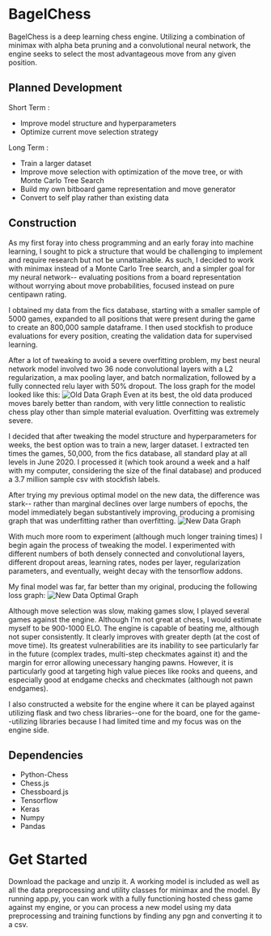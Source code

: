 # BagelChess
BagelChess is a deep learning chess engine. Utilizing a combination of minimax with alpha beta pruning and a convolutional neural network, the engine seeks to select the most advantageous move from any given position.

## Planned Development
Short Term :
- Improve model structure and hyperparameters
- Optimize current move selection strategy

Long Term :
- Train a larger dataset
- Improve move selection with optimization of the move tree, or with Monte Carlo Tree Search
- Build my own bitboard game representation and move generator
- Convert to self play rather than existing data

## Construction
As my first foray into chess programming and an early foray into machine learning, I sought to pick a structure that would be challenging to implement and require research but not be unnattainable. As such, I decided to work with minimax instead of a Monte Carlo Tree search, and a simpler goal for my neural network-- evaluating positions from a board representation without worrying about move probabilities, focused instead on pure centipawn rating.

I obtained my data from the fics database, starting with a smaller sample of 5000 games, expanded to all positions that were present during the game to create an 800,000 sample dataframe. I then used stockfish to produce evaluations for every position, creating the validation data for supervised learning.

After a lot of tweaking to avoid a severe overfitting problem, my best neural network model involved two 36 node convolutional layers with a L2 regularization, a max pooling layer, and batch normalization, followed by a fully connected relu layer with 50% dropout. The loss graph for the model looked like this: 
![Old Data Graph](./model_graphs/oldData)
Even at its best, the old data produced moves barely better than random, with very little connection to realistic chess play other than simple material evaluation. Overfitting was extremely severe.

I decided that after tweaking the model structure and hyperparameters for weeks, the best option was to train a new, larger dataset. I extracted ten times the games, 50,000, from the fics database, all standard play at all levels in June 2020. I processed it (which took around a week and a half with my computer, considering the size of the final database) and produced a 3.7 million sample csv with stockfish labels.

After trying my previous optimal model on the new data, the difference was stark-- rather than marginal declines over large numbers of epochs, the model immediately began substantively improving, producing a promising graph that was underfitting rather than overfitting.
![New Data Graph](./model_graphs/newData)

With much more room to experiment (although much longer training times) I begin again the process of tweaking the model. I experimented with different numbers of both densely connected and convolutional layers, different dropout areas, learning rates, nodes per layer, regularization parameters, and eventually, weight decay with the tensorflow addons.

My final model was far, far better than my original, producing the following loss graph:
![New Data Optimal Graph](./model_graphs/newDataOptimal)

Although move selection was slow, making games slow, I played several games against the engine. Although I'm not great at chess, I would estimate myself to be 900-1000 ELO. The engine is capable of beating me, although not super consistently. It clearly improves with greater depth (at the cost of move time). Its greatest vulnerabilities are its inability to see particularly far in the future (complex trades, multi-step checkmates against it) and the margin for error allowing unecessary hanging pawns. However, it is particularly good at targeting high value pieces like rooks and queens, and especially good at endgame checks and checkmates (although not pawn endgames).

I also constructed a website for the engine where it can be played against utilizing flask and two chess libraries--one for the board, one for the game--utilizing libraries because I had limited time and my focus was on the engine side.

## Dependencies
- Python-Chess
- Chess.js
- Chessboard.js
- Tensorflow
- Keras
- Numpy
- Pandas

# Get Started
Download the package and unzip it. A working model is included as well as all the data preprocessing and utility classes for minimax and the model. By running app.py, you can work with a fully functioning hosted chess game against my engine, or you can process a new model using my data preprocessing and training functions by finding any pgn and converting it to a csv.
